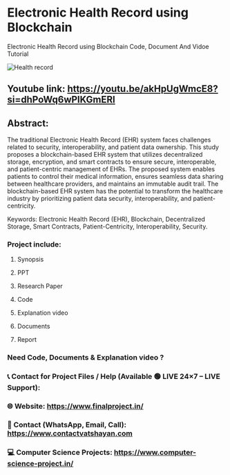 # Electronic Health Record using Blockchain
Electronic Health Record using Blockchain Code, Document And Vidoe Tutorial

![Health record](https://github.com/user-attachments/assets/8c487f7a-b6cc-4a4f-9ae2-6793bbab5357)

## Youtube link: https://youtu.be/akHpUgWmcE8?si=dhPoWq6wPIKGmERI

## Abstract:
The traditional Electronic Health Record (EHR) system faces challenges related to security, interoperability, and patient data ownership. This study proposes a blockchain-based EHR system that utilizes decentralized storage, encryption, and smart contracts to ensure secure, interoperable, and patient-centric management of EHRs. The proposed system enables patients to control their medical information, ensures seamless data sharing between healthcare providers, and maintains an immutable audit trail. The blockchain-based EHR system has the potential to transform the healthcare industry by prioritizing patient data security, interoperability, and patient-centricity.

Keywords: Electronic Health Record (EHR), Blockchain, Decentralized Storage, Smart Contracts, Patient-Centricity, Interoperability, Security.

### Project include: 

1. Synopsis

2. PPT

3. Research Paper


4. Code

5. Explanation video

6. Documents

7. Report


### Need Code, Documents & Explanation video ? 

### 📞 Contact for Project Files / Help (Available 🟢 LIVE 24×7 – LIVE Support):

### 🌐 Website: https://www.finalproject.in/

### 📲 Contact (WhatsApp, Email, Call): https://www.contactvatshayan.com

### 💻 Computer Science Projects: https://www.computer-science-project.in/

